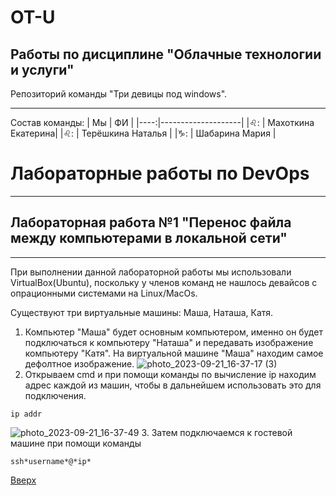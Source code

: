 # OT-U
## Работы по дисциплине "Облачные технологии и услуги"
Репозиторий команды "Три девицы под windows". 
____
Состав команды:
| Мы  | ФИ                 |
|----:|--------------------|
|♌: | Махоткина Екатерина|
|♌: | Терёшкина Наталья  |
|♑: | Шабарина Мария     |
# Лабораторные работы по DevOps
_______
## Лабораторная работа №1 "Перенос файла между компьютерами в локальной сети"
_____
При выполнении данной лабораторной работы мы использовали VirtualBox(Ubuntu), поскольку у членов команд не нашлось девайсов с опрационными системами на Linux/MacOs.

Существуют три виртуальные машины: Маша, Наташа, Катя.
1. Компьютер "Маша" будет основным компьютером, именно он будет подключаться к компьютеру "Наташа" и передавать изображение компьютеру "Катя". На виртуальной машине "Маша" находим самое дефолтное изображение.
   ![photo_2023-09-21_16-37-17 (3)](https://github.com/12262004-m/OT-U/assets/112974851/d6b6a200-cc75-4041-b2de-460cd9706ec0)
2. Открываем cmd и при помощи команды по вычисление ip находим адрес каждой из машин, чтобы в дальнейшем использовать это для подключения.

```
ip addr
```
   ![photo_2023-09-21_16-37-49](https://github.com/12262004-m/OT-U/assets/112974851/9f60ab12-dad2-4c8d-8691-6dd3c5c487ba)
3. Затем подключаемся к гостевой машине при помощи команды

```
ssh*username*@*ip*
```

[Вверх](#anchor)
   
